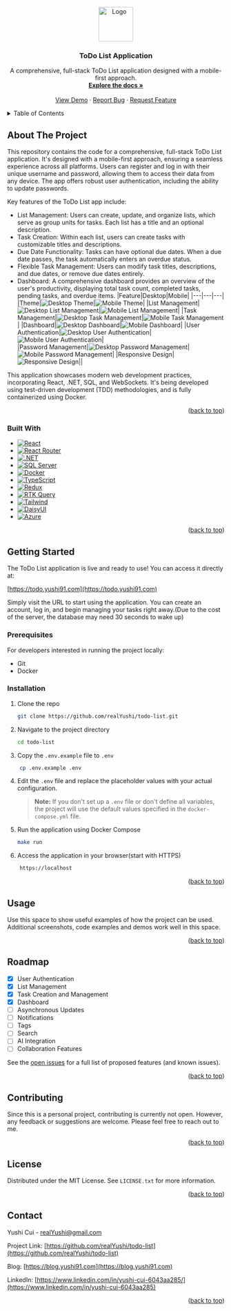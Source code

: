 <a id="readme-top"></a>

<div align="center">
  <a href="https://github.com/realYushi/todo-list">
    <img src="Images/logo.jpg" alt="Logo" width="80" height="80">
  </a>

<h3 align="center">ToDo List Application</h3>

  <p align="center">
    A comprehensive, full-stack ToDo List application designed with a mobile-first approach.
    <br />
    <a href="https://github.com/realYushi/todo-list"><strong>Explore the docs »</strong></a>
    <br />
    <br />
    <a href="https://todo.yushi91.com">View Demo</a>
    ·
    <a href="https://github.com/realYushi/todo-list/issues/new?labels=bug&template=bug-report---.md">Report Bug</a>
    ·
    <a href="https://github.com/realYushi/todo-list/issues/new?labels=enhancement&template=feature-request---.md">Request Feature</a>
  </p>
</div>

<details>
  <summary>Table of Contents</summary>
  <ol>
    <li>
      <a href="#about-the-project">About The Project</a>
      <ul>
        <li><a href="#built-with">Built With</a></li>
      </ul>
    </li>
    <li>
      <a href="#getting-started">Getting Started</a>
      <ul>
        <li><a href="#prerequisites">Prerequisites</a></li>
        <li><a href="#installation">Installation</a></li>
      </ul>
    </li>
    <li><a href="#usage">Usage</a></li>
    <li><a href="#roadmap">Roadmap</a></li>
    <li><a href="#contributing">Contributing</a></li>
    <li><a href="#license">License</a></li>
    <li><a href="#contact">Contact</a></li>
  </ol>
</details>

## About The Project

This repository contains the code for a comprehensive, full-stack ToDo List application. It's designed with a mobile-first approach, ensuring a seamless experience across all platforms. Users can register and log in with their unique username and password, allowing them to access their data from any device. The app offers robust user authentication, including the ability to update passwords.

Key features of the ToDo List app include:

-   List Management: Users can create, update, and organize lists, which serve as group units for tasks. Each list has a title and an optional description.
-   Task Creation: Within each list, users can create tasks with customizable titles and descriptions.
-   Due Date Functionality: Tasks can have optional due dates. When a due date passes, the task automatically enters an overdue status.
-   Flexible Task Management: Users can modify task titles, descriptions, and due dates, or remove due dates entirely.
-   Dashboard: A comprehensive dashboard provides an overview of the user's productivity, displaying total task count, completed tasks, pending tasks, and overdue items.
    |Feature|Desktop|Mobile|
    |---|---|---|
    |Theme|![Desktop Theme](Images/desktop_Theme.gif)|![Mobile Theme](Images/mobile_Theme.gif)|
    |List Management|![Desktop List Management](Images/desktop_List.gif)|![Mobile List Management](Images/mobile_List.gif)|
    |Task Management|![Desktop Task Management](Images/desktop_Task.gif)|![Mobile Task Management](Images/mobile_Task.gif)|
    |Dashboard|![Desktop Dashboard](Images/desktop_Dashboard.gif)|![Mobile Dashboard](Images/mobile_Dashboard.gif)|
    |User Authentication|![Desktop User Authentication](Images/desktop_Landing.gif)|![Mobile User Authentication](Images/mobile_Landing.gif)|\
    |Password Management|![Desktop Password Management](Images/desktop_Password.gif)|![Mobile Password Management](Images/mobile_Password.gif)|
    |Responsive Design|![Responsive Design](Images/Responsive.gif)||

This application showcases modern web development practices, incorporating React, .NET, SQL, and WebSockets. It's being developed using test-driven development (TDD) methodologies, and is fully containerized using Docker.

<p align="right">(<a href="#readme-top">back to top</a>)</p>

### Built With

-   [![React][React.js]][React-url]
-   [![React Router][ReactRouter-shield]][ReactRouter-url]
-   [![.NET][.NET]][.NET-url]
-   [![SQL Server][SQL Server]][SQL Server-url]
-   [![Docker][Docker]][Docker-url]
-   [![TypeScript][TypeScript]][TypeScript-url]
-   [![Redux][Redux]][Redux-url]
-   [![RTK Query][RTKQuery-shield]][RTKQuery-url]
-   [![Tailwind][Tailwind CSS]][Tailwind-url]
-   [![DaisyUI][DaisyUI-shield]][DaisyUI-url]
-   [![Azure][Azure]][Azure-url]

<p align="right">(<a href="#readme-top">back to top</a>)</p>

## Getting Started

The ToDo List application is live and ready to use! You can access it directly at:

[https://todo.yushi91.com](https://todo.yushi91.com)

Simply visit the URL to start using the application. You can create an account, log in, and begin managing your tasks right away.(Due to the cost of the server, the database may need 30 seconds to wake up)

### Prerequisites

For developers interested in running the project locally:

-   Git
-   Docker

### Installation

1. Clone the repo
    ```sh
    git clone https://github.com/realYushi/todo-list.git
    ```
2. Navigate to the project directory

    ```sh
    cd todo-list
    ```

3. Copy the `.env.example` file to `.env`

```sh
    cp .env.example .env
```

4. Edit the `.env` file and replace the placeholder values with your actual configuration.
    > **Note:** If you don't set up a `.env` file or don't define all variables, the project will use the default values specified in the `docker-compose.yml` file.
5. Run the application using Docker Compose
    ```sh
    make run
    ```
6. Access the application in your browser(start with HTTPS)

```sh
    https://localhost
```

  <p align="right">(<a href="#readme-top">back to top</a>)</p>

## Usage

Use this space to show useful examples of how the project can be used. Additional screenshots, code examples and demos work well in this space.

<p align="right">(<a href="#readme-top">back to top</a>)</p>

## Roadmap

-   [x] User Authentication
-   [x] List Management
-   [x] Task Creation and Management
-   [x] Dashboard
-   [ ] Asynchronous Updates
-   [ ] Notifications
-   [ ] Tags
-   [ ] Search
-   [ ] AI Integration
-   [ ] Collaboration Features

See the [open issues](https://github.com/realYushi/todo-list/issues) for a full list of proposed features (and known issues).

<p align="right">(<a href="#readme-top">back to top</a>)</p>

## Contributing

Since this is a personal project, contributing is currently not open. However, any feedback or suggestions are welcome. Please feel free to reach out to me.

<p align="right">(<a href="#readme-top">back to top</a>)</p>

## License

Distributed under the MIT License. See `LICENSE.txt` for more information.

<p align="right">(<a href="#readme-top">back to top</a>)</p>

## Contact

Yushi Cui - realYushi@gmail.com

Project Link: [https://github.com/realYushi/todo-list](https://github.com/realYushi/todo-list)

Blog: [https://blog.yushi91.com](https://blog.yushi91.com)

LinkedIn: [https://www.linkedin.com/in/yushi-cui-6043aa285/](https://www.linkedin.com/in/yushi-cui-6043aa285)

<p align="right">(<a href="#readme-top">back to top</a>)</p>

[React.js]: https://img.shields.io/badge/React-20232A?style=for-the-badge&logo=react&logoColor=61DAFB
[React-url]: https://reactjs.org/
[ReactRouter-shield]: https://img.shields.io/badge/React_Router-CA4245?style=for-the-badge&logo=react-router&logoColor=white
[ReactRouter-url]: https://reactrouter.com/
[.NET]: https://img.shields.io/badge/.NET-5C2D91?style=for-the-badge&logo=.net&logoColor=white
[.NET-url]: https://dotnet.microsoft.com/
[SQL Server]: https://img.shields.io/badge/Microsoft%20SQL%20Server-CC2927?style=for-the-badge&logo=microsoft%20sql%20server&logoColor=white
[SQL Server-url]: https://www.microsoft.com/en-us/sql-server
[Docker]: https://img.shields.io/badge/Docker-2496ED?style=for-the-badge&logo=docker&logoColor=white
[Docker-url]: https://www.docker.com/
[TypeScript]: https://img.shields.io/badge/TypeScript-007ACC?style=for-the-badge&logo=typescript&logoColor=white
[TypeScript-url]: https://www.typescriptlang.org/
[Redux]: https://img.shields.io/badge/Redux-593D88?style=for-the-badge&logo=redux&logoColor=white
[Redux-url]: https://redux.js.org/
[Tailwind CSS]: https://img.shields.io/badge/Tailwind_CSS-38B2AC?style=for-the-badge&logo=tailwind-css&logoColor=white
[Tailwind-url]: https://tailwindcss.com/
[Azure]: https://img.shields.io/badge/Azure-0089D6?style=for-the-badge&logo=microsoft-azure&logoColor=white
[Azure-url]: https://azure.microsoft.com/
[DaisyUI-shield]: https://img.shields.io/badge/DaisyUI-5A0EF8?style=for-the-badge&logo=daisyui&logoColor=white
[DaisyUI-url]: https://daisyui.com/
[RTKQuery-shield]: https://img.shields.io/badge/RTK%20Query-593D88?style=for-the-badge&logo=redux&logoColor=white
[RTKQuery-url]: https://redux-toolkit.js.org/rtk-query/overview
